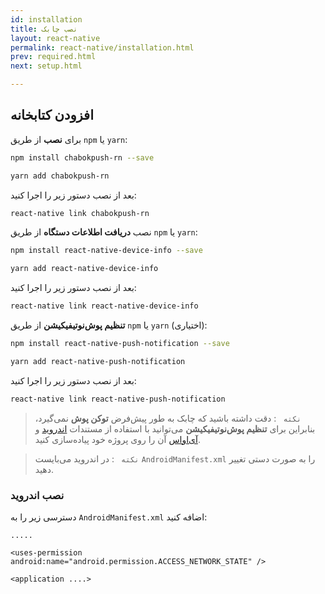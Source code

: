 ```yaml
---
id: installation
title: نصب چابک
layout: react-native
permalink: react-native/installation.html
prev: required.html
next: setup.html

---
```


## افزودن کتابخانه

برای **نصب** از طریق `npm` یا `yarn`:

```bash
npm install chabokpush-rn --save
```

```bash
yarn add chabokpush-rn
```

بعد از نصب دستور زیر را اجرا کنید:

```bash
react-native link chabokpush-rn
```

نصب **دریافت اطلاعات دستگاه** از طریق `npm` یا `yarn`: 

```bash
npm install react-native-device-info --save
```

```bash
yarn add react-native-device-info
```

بعد از نصب دستور زیر را اجرا کنید:

```bash
react-native link react-native-device-info
```

**تنظیم پوش‌نوتیفیکیشن** از طریق `npm` یا `yarn` (اختیاری): 

```bash
npm install react-native-push-notification --save
```

```bash
yarn add react-native-push-notification
```

بعد از نصب دستور زیر را اجرا کنید:

```bash
react-native link react-native-push-notification
```

> `نکته ` : دقت داشته باشید که چابک به طور پیش‌فرض **توکن پوش** نمی‌گیرد، بنابراین برای **تنظیم پوش‌نوتیفیکیشن** می‌توانید با استفاده از مستندات [اندروید](https://doc.chabokpush.com/react-native/android-push-notification.html) و [آی‌اواس](https://doc.chabokpush.com/react-native/ios-push-notification.html)  آن را روی پروژه خود پیاده‌سازی کنید.

> `نکته ` : در اندروید می‌بایست `AndroidManifest.xml` را به صورت دستی تغییر دهید. 

### نصب اندروید

دسترسی زیر را به `AndroidManifest.xml` اضافه کنید:

```markup
.....

<uses-permission android:name="android.permission.ACCESS_NETWORK_STATE" />

<application ....>
```
